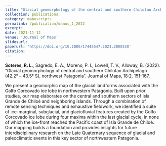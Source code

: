 ```yaml
---
title: "Glacial geomorphology of the central and southern Chilotan Archipelago (42.2°S–43.5°S), northwestern Patagonia"
collection: publications
category: manuscripts
permalink: /publication/manus_1_2022
excerpt:
date: 2021-11-12
venue: 'Journal of Maps'
slidesurl: 
paperurl: 'https://doi.org/10.1080/17445647.2021.2008538'
citation: 
---
```


**Soteres, R. L.**, Sagredo, E. A., Moreno, P. I., Lowell, T. V., Alloway, B. (2022). “Glacial geomorphology of central and southern Chilotan Archipelago (42.2° – 43.5° S), northwest Patagonia”. Journal of Maps, 18:2, 151-167.

We present a geomorphic map of the glacial landforms associated with the Golfo Corcovado
ice lobe in northwestern Patagonia. Built upon prior studies, our map elaborates on the central
and southern sectors of Isla Grande de Chiloé and neighboring islands. Through a combination
of remote sensing techniques and exhaustive fieldwork, we identified a suite of ice-marginal,
subglacial, and glaciofluvial features created by the Golfo Corcovado ice lobe during four
maxima within the last glacial cycle, in none of which the ice-front reached the Pacific coast
of Isla Grande de Chiloé. Our mapping builds a foundation and provides insights for future
interdisciplinary research on the Late Quaternary sequence of glacial and paleoclimatic
events in this key sector of northwestern Patagonia.
